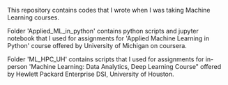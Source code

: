This repository contains codes that I wrote when I was taking Machine Learning courses.

Folder 'Applied_ML_in_python' contains python scripts and jupyter notebook that I used for assignments for 'Applied Machine Learning in Python' course offered by University of Michigan on coursera.

Folder 'ML_HPC_UH' contains scripts that I used for assignments for in-person 'Machine Learning: Data Analytics, Deep Learning Course" offered by Hewlett Packard Enterprise DSI, University of Houston.
